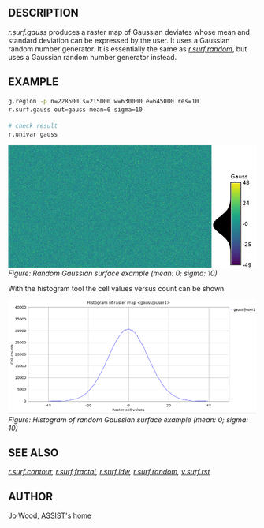 ## DESCRIPTION

*r.surf.gauss* produces a raster map of Gaussian deviates whose mean and
standard deviation can be expressed by the user. It uses a Gaussian
random number generator. It is essentially the same as
*[r.surf.random](r.surf.random.md)*, but uses a Gaussian random number
generator instead.

## EXAMPLE

```sh
g.region -p n=228500 s=215000 w=630000 e=645000 res=10
r.surf.gauss out=gauss mean=0 sigma=10

# check result
r.univar gauss
```

![r.surf.gauss example (mean: 0; sigma: 10)](r_surf_gauss.jpg)  
*Figure: Random Gaussian surface example (mean: 0; sigma: 10)*

With the histogram tool the cell values versus count can be shown.

![r.surf.gauss example histogram (mean: 0; sigma: 10)](r_surf_gauss_hist.png)  
*Figure: Histogram of random Gaussian surface example (mean: 0; sigma:
10)*

## SEE ALSO

*[r.surf.contour](r.surf.contour.md),
[r.surf.fractal](r.surf.fractal.md), [r.surf.idw](r.surf.idw.md),
[r.surf.random](r.surf.random.md), [v.surf.rst](v.surf.rst.md)*

## AUTHOR

Jo Wood, [ASSIST's
home](https://web.archive.org/web/20070707015520/http://www.le.ac.uk/assist/index.html)
